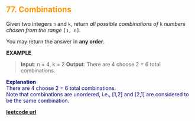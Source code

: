 <h2 style="color:#F90;">77. Combinations</h2>

Given two integers `n` and `k`, return _all possible combinations of_ `k` _numbers chosen from the range_ `[1, n]`.

You may return the answer in **any order**.

**EXAMPLE**
>**Input**: n = 4, k = 2
**Output**: There are 4 choose 2 = 6 total combinations.

<p style="color:#007;">
<b>Explanation</b><br>
There are 4 choose 2 = 6 total combinations.<br>
Note that combinations are unordered, i.e., [1,2] and [2,1] are considered to be the same combination.
</p>

**[leetcode url](https://leetcode.com/problems/combinations/description/)**